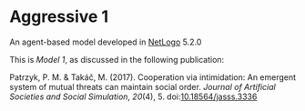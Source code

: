 # Aggressive 1
An agent-based model developed in [NetLogo](https://ccl.northwestern.edu/netlogo/) 5.2.0

This is *Model 1*, as discussed in the following publication:

Patrzyk, P. M. & Takáč, M. (2017). Cooperation via intimidation: An emergent system of mutual threats can maintain social order. *Journal of Artificial Societies and Social Simulation*, *20*(4), 5. doi:[10.18564/jasss.3336](http://dx.doi.org/10.18564/jasss.3336)
